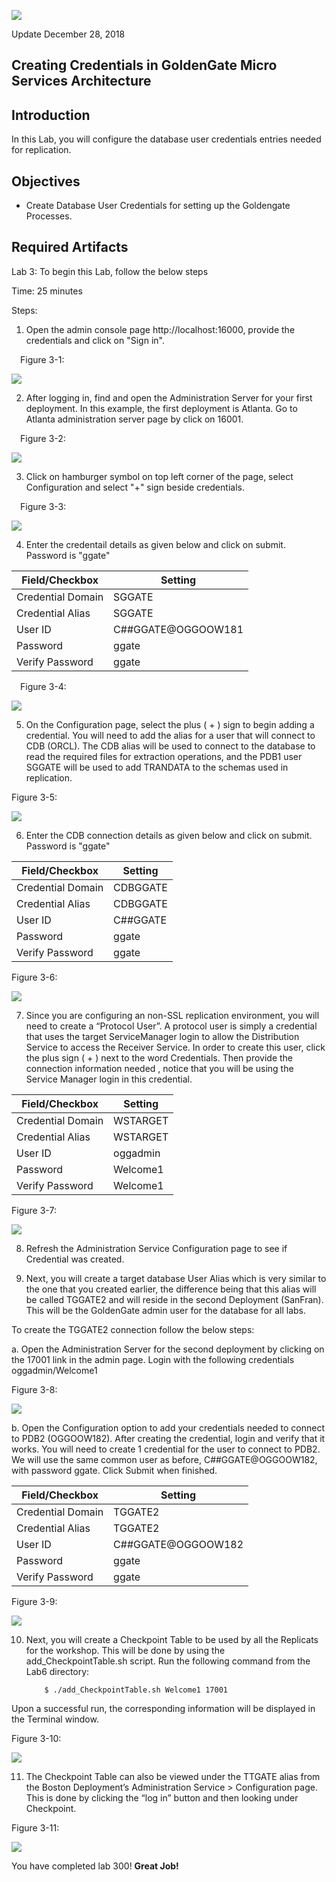 ![](images/300/Lab300_image1.PNG)

Update December 28, 2018

## Creating Credentials in GoldenGate Micro Services Architecture
## Introduction

In this Lab, you will configure the database user credentials entries needed for replication. 

## Objectives

-   Create Database User Credentials for setting up the Goldengate Processes.


## Required Artifacts

Lab 3: To begin this Lab, follow the below steps

Time: 25 minutes

Steps:

1.	Open the admin console page http://localhost:16000, provide the credentials and click on "Sign in".

 Figure 3-1:

![](images/400/Lab300_image110.PNG)

2. After logging in, find and open the Administration Server for your first deployment. In this example, the first deployment is Atlanta. Go to Atlanta administration server page by click on 16001.

 Figure 3-2:

![](images/400/Lab300_image120.PNG)

3. Click on hamburger symbol on top left corner of the page, select Configuration and select "+" sign beside credentials.

 Figure 3-3:

![](images/400/Lab300_image130.PNG)


4. Enter the credentail details as given below and click on submit. Password is "ggate"


| Field/Checkbox				|	Setting	|
|-------------------------------|-----------|
|Credential Domain|	SGGATE|
|Credential Alias|	SGGATE|
|User ID|	C##GGATE@OGGOOW181|
|Password|	ggate|
|Verify Password| 	 ggate|


 Figure 3-4:

![](images/400/Lab300_image150.PNG)


5.  On the Configuration page, select the plus ( + ) sign to begin adding a credential. You will need to add the alias for a user that will connect to CDB (ORCL). The CDB alias will be used to connect to the database to read the required files for extraction operations, and the PDB1 user SGGATE will be used to add TRANDATA to the schemas used in replication.

Figure 3-5:

![](images/300/Lab300_image3.3.PNG) 


6. Enter the CDB connection details as given below and click on submit. Password is "ggate"

| Field/Checkbox				|	Setting	|
|-------------------------------|-----------|
|Credential Domain|	CDBGGATE|
|Credential Alias|	CDBGGATE|
|User ID|	C##GGATE|
|Password|	ggate|
|Verify Password| 	 ggate|

Figure 3-6:

![](images/300/Lab300_image3.2.PNG) 


7.	Since you are configuring an non-SSL replication environment, you will need to create a “Protocol User”. A protocol user is simply a credential that uses the target ServiceManager login to allow the Distribution Service to access the Receiver Service.
In order to create this user, click the plus sign ( + ) next to the word Credentials. Then provide the connection information needed , notice that you will be using the Service Manager login in this credential.

| Field/Checkbox				|	Setting	|
|-------------------------------|-----------|
|Credential Domain|	WSTARGET|
|Credential Alias|	WSTARGET|
|User ID|	oggadmin|
|Password|	Welcome1|
|Verify Password| 	 Welcome1|

Figure 3-7:

![](images/400/Lab300_image190.PNG) 
 

8.	Refresh the Administration Service Configuration page to see if Credential was created.


9.  Next, you will create a target database User Alias which is very similar to the one that you created earlier, the difference being that this alias will be called TGGATE2 and will reside in the second Deployment (SanFran).  This will be the GoldenGate admin user for the database for all labs.

To create the TGGATE2 connection follow the below steps:

a. Open the Administration Server for the second deployment by clicking on the 17001 link in the admin page. Login with the following credentials oggadmin/Welcome1

Figure 3-8:

![](images/400/Lab300_image330.PNG)

b. Open the Configuration option to add your credentials needed to connect to PDB2 (OGGOOW182). After creating the credential, login and verify that it works. You will need to create 1 credential for the user to connect to PDB2. We will use the same common user as before, C##GGATE@OGGOOW182, with password ggate. Click Submit when finished.

| Field/Checkbox				|	Setting	|
|-------------------------------|-----------|
|Credential Domain|	TGGATE2|
|Credential Alias|	TGGATE2|
|User ID|	C##GGATE@OGGOOW182|
|Password|	ggate|
|Verify Password| 	 ggate|

Figure 3-9:

![](images/400/Lab300_image340.PNG) 
 

10.	Next, you will create a Checkpoint Table to be used by all the Replicats for the workshop. This will be done by using the add_CheckpointTable.sh script. Run the following command from the Lab6 directory:

            $ ./add_CheckpointTable.sh Welcome1 17001

Upon a successful run, the corresponding information will be displayed in the Terminal window.

Figure 3-10:

![](images/300/Lab300_image8.PNG) 


11. The Checkpoint Table can also be viewed under the TTGATE alias from the Boston Deployment’s Administration Service > Configuration page. This is done by clicking the “log in” button and then looking under Checkpoint.

Figure 3-11:

![](images/300/Lab300_image9.0.PNG) 

You have completed lab 300!   **Great Job!**












